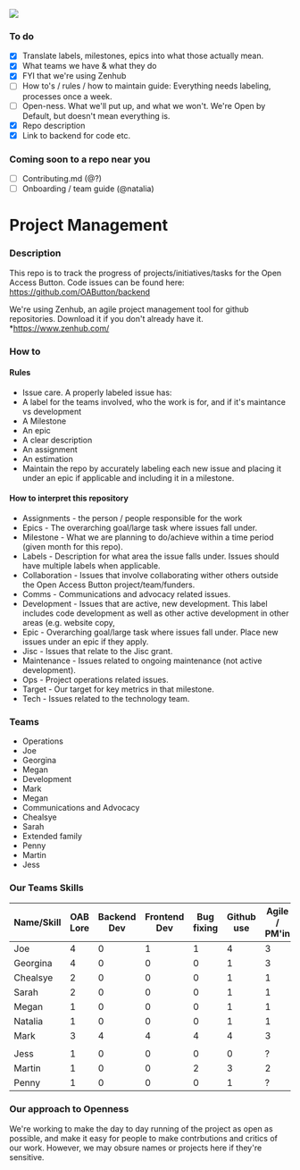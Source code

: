 <a href="https://zenhub.com"><img src="https://raw.githubusercontent.com/ZenHubIO/support/master/zenhub-badge.png"></a>

### To do 

- [X] Translate labels, milestones, epics into what those actually mean.
- [X] What teams we have & what they do
- [X] FYI that we're using Zenhub
- [ ] How to's / rules / how to maintain guide: Everything needs labeling, processes once a week. 
- [ ] Open-ness. What we'll put up, and what we won't. We're Open by Default, but doesn't mean everything is. 
- [X] Repo description
- [X] Link to backend for code etc. 

### Coming soon to a repo near you

- [ ] Contributing.md (@?)
- [ ] Onboarding / team guide (@natalia)

# Project Management

### Description

This repo is to track the progress of projects/initiatives/tasks for the Open Access Button. Code issues can be found here: https://github.com/OAButton/backend

We're using Zenhub, an agile project management tool for github repositories. Download it if you don't already have it.
 *https://www.zenhub.com/

### How to

#### Rules
* Issue care. A properly labeled issue has:
 * A label for the teams involved, who the work is for, and if it's maintance vs development
 * A Milestone
 * An epic
 * A clear description
 * An assignment
 * An estimation
* Maintain the repo by accurately labeling each new issue and placing it under an epic if applicable and including it in a milestone.

#### How to interpret this repository

* Assignments - the person / people responsible for the work
* Epics - The overarching goal/large task where issues fall under.
* Milestone - What we are planning to do/achieve within a time period (given month for this repo). 
* Labels - Description for what area the issue falls under. Issues should have multiple labels when applicable.   
 * Collaboration - Issues that involve collaborating wither others outside the Open Access Button project/team/funders.
 * Comms - Communications and advocacy related issues.
 * Development - Issues that are active, new development. This label includes code development as well as other active development in other areas (e.g. website copy, 
 * Epic - Overarching goal/large task where issues fall under. Place new issues under an epic if they apply.
 * Jisc - Issues that relate to the Jisc grant.
 * Maintenance - Issues related to ongoing maintenance (not active development). 
 * Ops - Project operations related issues.
 * Target - Our target for key metrics in that milestone.
 * Tech - Issues related to the technology team. 

### Teams
* Operations
 * Joe
 * Georgina
 * Megan
* Development
 * Mark
 * Megan
* Communications and Advocacy
* Chealsye
 * Sarah
* Extended family
 * Penny
 * Martin
 * Jess
 
### Our Teams Skills

| Name/Skill | OAB Lore | Backend Dev | Frontend Dev | Bug fixing | Github use | Agile / PM'in | Copywriting | Proofreading | User Testing | Design | OAB Strategy Knowledge | Issue Expertise | Fundraising | Social |
|------------|----------|-------------|--------------|------------|------------|---------------|-------------|--------------|--------------|--------|------------------------|-----------------|-------------|--------|
| Joe        | 4        | 0           | 1            | 1          | 4          | 3             | 2           | 1            | 2            | 1      | 4                      | 4               | 3           |        |
| Georgina   | 4        | 0           | 0            | 0          | 1          | 3             | 3           |              |              |        |                        |                 |             |        |
| Chealsye   | 2        | 0           | 0            | 0          | 1          | 1             |             |              |              |        |                        |                 |             |        |
| Sarah      | 2        | 0           | 0            | 0          | 1          | 1             |             |              |              |        |                        |                 |             |        |
| Megan      | 1        | 0           | 0            | 0          | 1          | 1             |             |              |              |        |                        |                 |             |        |
| Natalia    | 1        | 0           | 0            | 0          | 1          | 1             |             |              |              |        |                        |                 |             |        |
| Mark       | 3        | 4           | 4            | 4          | 4          | 3             |             |              |              |        |                        |                 |             |        |
|            |          |             |              |            |            |               |             |              |              |        |                        |                 |             |        |
| Jess       | 1        | 0           | 0            | 0          | 0          | ?             |             |              |              |        |                        |                 |             |        |
| Martin     | 1        | 0           | 0            | 2          | 3          | 2             |             |              |              |        |                        |                 |             |        |
| Penny      | 1        | 0           | 0            | 0          | 1          | ?             |             |              |              |        |                        |                 |             |        |

### Our approach to Openness

We're working to make the day to day running of the project as open as possible, and make it easy for people to make contrbutions and critics of our work. However, we may obsure names or projects here if they're sensitive. 
